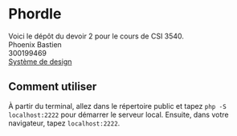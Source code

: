 # Phordle<br />

Voici le dépôt du devoir 2 pour le cours de CSI 3540.<br />
Phoenix Bastien<br />
300199469<br />
[Système de design](/docs/design_system.md)

## Comment utiliser
À partir du terminal, allez dans le répertoire public et tapez `php -S localhost:2222` pour démarrer le serveur local. Ensuite, dans votre navigateur, tapez `localhost:2222`.